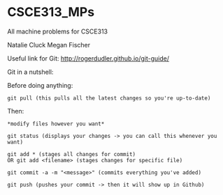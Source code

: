 # CSCE313_MPs
All machine problems for CSCE313

Natalie Cluck
Megan Fischer

Useful link for Git: http://rogerdudler.github.io/git-guide/

Git in a nutshell:

Before doing anything:
    
    git pull (this pulls all the latest changes so you're up-to-date)

Then:

    *modify files however you want*

    git status (displays your changes -> you can call this whenever you want)

    git add * (stages all changes for commit)
    OR git add <filename> (stages changes for specific file)

    git commit -a -m "<message>" (commits everything you've added)

    git push (pushes your commit -> then it will show up in Github)
